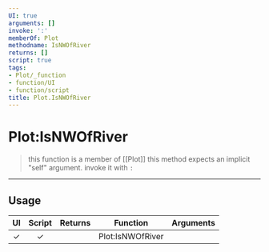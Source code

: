 ```yaml
---
UI: true
arguments: []
invoke: ':'
memberOf: Plot
methodname: IsNWOfRiver
returns: []
script: true
tags:
- Plot/_function
- function/UI
- function/script
title: Plot.IsNWOfRiver
---
```

# Plot:IsNWOfRiver
> this function is a member of [[Plot]]
> this method expects an implicit "self" argument. invoke it with `:`
-----
## Usage
|  UI | Script | Returns | Function | Arguments |
|:---:|:------:|-------:|:--------:|:---------|
|✓|✓||Plot:IsNWOfRiver||
